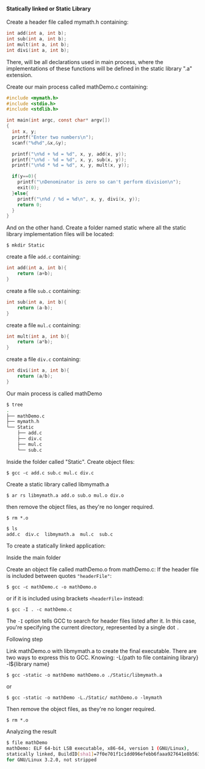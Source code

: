 #### Statically linked or Static Library


Create a header file called mymath.h containing:
```c
int add(int a, int b);
int sub(int a, int b);
int mult(int a, int b);
int divi(int a, int b);
```
There, will be all declarations used in main process, where the implementations of these functions will be defined in the static library ".a" extension.

Create our main process called mathDemo.c containing:
```c
#include <mymath.h>
#include <stdio.h>
#include <stdlib.h>

int main(int argc, const char* argv[])
{
  int x, y;
  printf("Enter two numbers\n");
  scanf("%d%d",&x,&y);

  printf("\n%d + %d = %d", x, y, add(x, y));
  printf("\n%d - %d = %d", x, y, sub(x, y));
  printf("\n%d * %d = %d", x, y, mult(x, y));

  if(y==0){
    printf("\nDenominator is zero so can't perform division\n");
    exit(0);
  }else{
    printf("\n%d / %d = %d\n", x, y, divi(x, y));
    return 0;
  }
}
```
And on the other hand.
Create a folder named static where all the static library implementation files will be located:

`$ mkdir Static`

create a file `add.c` containing:
```c
int add(int a, int b){
    return (a+b);
}
```
create a file `sub.c` containing:
```c
int sub(int a, int b){
    return (a-b);
}
```
create a file `mul.c` containing:
```c
int mult(int a, int b){
    return (a*b);
}
```
create a file `div.c` containing:
```c
int divi(int a, int b){
    return (a/b);
}
```
Our main process is called mathDemo 
```bash
$ tree
.
├── mathDemo.c
├── mymath.h
└── Static
    ├── add.c
    ├── div.c
    ├── mul.c
    └── sub.c
```
Inside the folder called "Static". Create object files:

`$ gcc -c add.c sub.c mul.c div.c`

Create a static library called libmymath.a

`$ ar rs libmymath.a add.o sub.o mul.o div.o`

then remove the object files, as they're no longer required.

`$ rm *.o`

```bash
$ ls
add.c  div.c  libmymath.a  mul.c  sub.c
```
To create a statically linked application:

Inside the main folder

Create an object file called mathDemo.o from mathDemo.c:
If the header file is included between quotes `"headerFile"`:

`$ gcc -c mathDemo.c -o mathDemo.o` 

or if it is included using brackets `<headerFile>` instead:

`$ gcc -I . -c mathDemo.c`

The `-I` option tells GCC to search for header files listed after it. In this case, you're specifying the current directory, represented by a single dot `.`

Following step

Link mathDemo.o with libmymath.a to create the final executable. 
There are two ways to express this to GCC.
Knowing: -L{path to file containing library} -l${library name}

`$ gcc -static -o mathDemo mathDemo.o ./Static/libmymath.a`

or

`$ gcc -static -o mathDemo -L./Static/ mathDemo.o -lmymath` 

Then remove the object files, as they're no longer required.

`$ rm *.o`

Analyzing the result
```bash
$ file mathDemo
mathDemo: ELF 64-bit LSB executable, x86-64, version 1 (GNU/Linux), 
statically linked, BuildID[sha1]=7f0e701f1c1dd096efebb6faaa927641e8b5633a, 
for GNU/Linux 3.2.0, not stripped
```